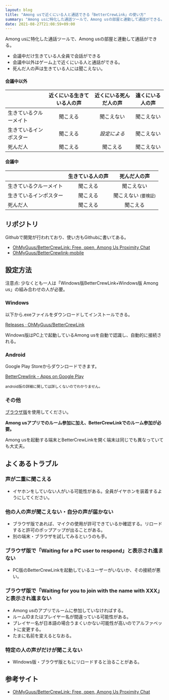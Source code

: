 ```yaml
---
layout: blog
title: "Among usで近くにいる人と通話できる「BetterCrewLink」の使い方"
summary: "Among usに特化した通話ツールで、Among usの部屋と連動して通話ができる。"
date: 2021-08-27T21:08:59+09:00
---
```


Among usに特化した通話ツールで、Among usの部屋と連動して通話ができる。

- 会議中だけ生きている人全員で会話ができる
- 会議中以外はゲーム上で近くにいる人と通話ができる。
- 死んだ人の声は生きている人には聞こえない。

#### 会議中以外

|                        | 近くにいる生きている人の声 | 近くにいる死んだ人の声 | 遠くにいる人の声 |
| ---------------------- | :------------------------: | :--------------------: | :--------------: |
| 生きているクルーメイト |          聞こえる          |       聞こえない       |    聞こえない    |
| 生きているインポスター |          聞こえる          |      *設定による*      |    聞こえない    |
| 死んだ人               |          聞こえる          |        聞こえる        |    聞こえない    |

#### 会議中

|                        | 生きている人の声 |            死んだ人の声            |
| ---------------------- | :--------------: | :--------------------------------: |
| 生きているクルーメイト |     聞こえる     |             聞こえない             |
| 生きているインポスター |     聞こえる     | 聞こえない <small>(要検証)</small> |
| 死んだ人               |     聞こえる     |              聞こえる              |



## リポジトリ

Githubで開発が行われており、使い方もGithubに書いてある。

- [OhMyGuus/BetterCrewLink: Free, open, Among Us Proximity Chat](https://github.com/OhMyGuus/BetterCrewLink)
- [OhMyGuus/BetterCrewlink\-mobile](https://github.com/OhMyGuus/BetterCrewlink-mobile)

## 設定方法

注意点: 少なくとも一人は「Windows版BetterCrewLink+Windows版 Among us」の組み合わせの人が必要。

### Windows

以下から.exeファイルをダウンロードしてインストールできる。

[Releases · OhMyGuus/BetterCrewLink](https://github.com/OhMyGuus/BetterCrewLink/releases)

Windows版はPC上で起動しているAmong usを自動で認識し、自動的に接続される。

### Android

Google Play Storeからダウンロードできます。

[BetterCrewlink \- Apps on Google Play](https://play.google.com/store/apps/details?id=io.bettercrewlink.app)

<small>android版の詳細に関しては詳しくないのでわかりません。</small>

### その他

[ブラウザ版](https://web.bettercrewl.ink/settings)を使用してください。

**Among usアプリでのルーム参加に加え、BetterCrewLinkでのルーム参加が必要。**

Among usを起動する端末とBetterCrewLinkを開く端末は同じでも異なっていても大丈夫。

## よくあるトラブル

### 声が二重に聞こえる

- イヤホンをしていない人がいる可能性がある。全員がイヤホンを装着するようにしてください。

### 他の人の声が聞こえない・自分の声が届かない

- ブラウザ版であれば、マイクの使用が許可できているか確認する。リロードすると許可のポップアップが出ることがある。
- 別の端末・ブラウザを試してみるというのも手。

### ブラウザ版で「Waiting for a PC user to respond」と表示され進まない

- PC版のBetterCrewLinkを起動しているユーザーがいないか、その接続が悪い。

### ブラウザ版で「Waiting for you to join with the name with XXX」と表示され進まない

- Among usのアプリでルームに参加していなければする。
- ルームIDまたはプレイヤー名が間違っている可能性がある。
- プレイヤー名が日本語の場合うまくいかない可能性が高いのでアルファベットに変更する。
- たまに名前を変えるとなおる。

### 特定の人の声がだけが聞こえない

- Windows版・ブラウザ版ともにリロードすると治ることがある。

## 参考サイト

- [OhMyGuus/BetterCrewLink: Free, open, Among Us Proximity Chat](https://github.com/OhMyGuus/BetterCrewLink)
